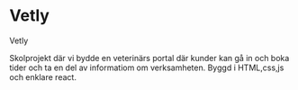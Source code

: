 # Vetly
Vetly

Skolprojekt där vi bydde en veterinärs portal där kunder kan gå in och boka tider och ta en del av informatiom om verksamheten. 
Byggd i HTML,css,js och enklare react.
